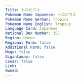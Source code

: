 ```yaml
---
﻿Title: トロピウス
Pokemon Name Japanese: トロピウス
Pokemon Name German: Tropius
Pokemon Name English: Tropius
Language Card: Japanese
National Dex Number: 357
Region: Hoenn
Regional Form: false
Additional Form: false
Mega: false
Gigantamax: false
Cover: false
Link: 
Owned: 
---
```

